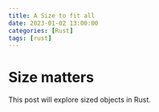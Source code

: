 ```yaml
---
title: A Size to fit all
date: 2023-01-02 13:00:00
categories: [Rust]
tags: [rust]
---
```


# Size matters
This post will explore sized objects in Rust.